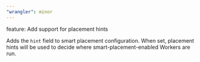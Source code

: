 ```yaml
---
"wrangler": minor
---
```


feature: Add support for placement hints

Adds the `hint` field to smart placement configuration. When set, placement hints will be used to decide where smart-placement-enabled Workers are run.
